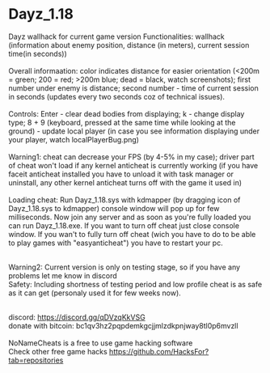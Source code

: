 # Dayz_1.18
Dayz wallhack for current game version
Functionalities: wallhack (information about enemy position, distance (in meters), current session time(in seconds))<br /><br />
Overall informaation: color indicates distance for easier orientation (<200m = green; 200 = red; >200m blue; dead = black, watch screenshots); first number under enemy is distance; second number - time of current session in seconds (updates every two seconds coz of technical issues).<br /><br />
Controls: Enter - clear dead bodies from displaying; k - change display type; 8 + 9 (keyboard, pressed at the same time while looking at the ground) - update local player (in case you see information displaying under your player, watch localPlayerBug.png)<br /><br />
Warning1: cheat can decrease your FPS (by 4-5% in my case); driver part of cheat won't load if any kernel anticheat is currently working (if you have faceit anticheat installed you have to unload it with task manager or uninstall, any other kernel anticheat turns off with the game it used in)<br /><br />
Loading cheat: Run Dayz_1.18.sys with kdmapper (by dragging icon of Dayz_1.18.sys to kdmapper) console window will pop up for few milliseconds. Now join any server and as soon as you're fully loaded you can run Dayz_1.18.exe. If you want to turn off cheat just close console window. If you wan't to fully turn off cheat (wich you have to do to be able to play games with "easyanticheat") you have to restart your pc.<br /><br />

Warning2: Current version is only on testing stage, so if you have any problems let me know in discord<br />
Safety: Including shortness of testing period and low profile cheat is as safe as it can get (personaly used it for few weeks now).<br /><br />

discord: https://discord.gg/qDVzqKkVSG<br />
donate with bitcoin: bc1qv3hz2pqpdemkgcjjmlzdkpnjway8tl0p6mvzll<br /><br />
NoNameCheats is a free to use game hacking software<br />
Check other free game hacks https://github.com/HacksFor?tab=repositories<br />

